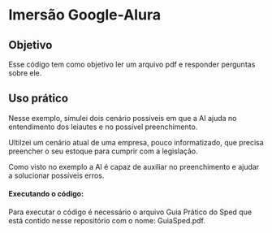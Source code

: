 # Imersão Google-Alura

## Objetivo

Esse código tem como objetivo ler um arquivo pdf e responder perguntas sobre ele.

## Uso prático

Nesse exemplo, simulei dois cenário possiveis em que a AI ajuda no entendimento dos leiautes e no possível preenchimento.

Ultilzei um cenário atual de uma empresa, pouco informatizado, que precisa preencher o seu estoque para cumprir com a legislação.

Como visto no exemplo a AI é capaz de auxiliar no preenchimento e ajudar a solucionar possíveis erros. 


#### Executando o código:

Para executar o código é necessário o arquivo Guia Prático do Sped que está contido nesse repositório com o nome: GuiaSped.pdf.
